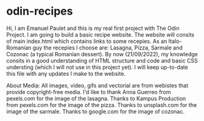 # odin-recipes

Hi, I am Emanuel Paulet and this is my real first project with The Odin Project.
I am going to build a basic recipe website. The website will consits of main index.html which contains links to some recepies. As an Italo-Romanian guy the recepies I choose are: Lasagna, Pizza, Sarmale and Cozonac (a typical Romanian dessert). By now (21/09/2022), my knowledge consits in a good understanding of HTML structure and code and basic CSS understing (which I will not use in this project yet). I will keep up-to-date this file with any updates I make to the website.

About Media:
All images, video, gifs and vectorial are from webistes that provide copyright-free media.
I'd like to thank Anna Guerreo from pexels.com for the image of the lasagna.
Thanks to Kampus Production from pexels.com for the image of the pizza. 
Thanks to unsplash.com for the image of the sarmale.
Thanks to google.com for the image of cozonac. 